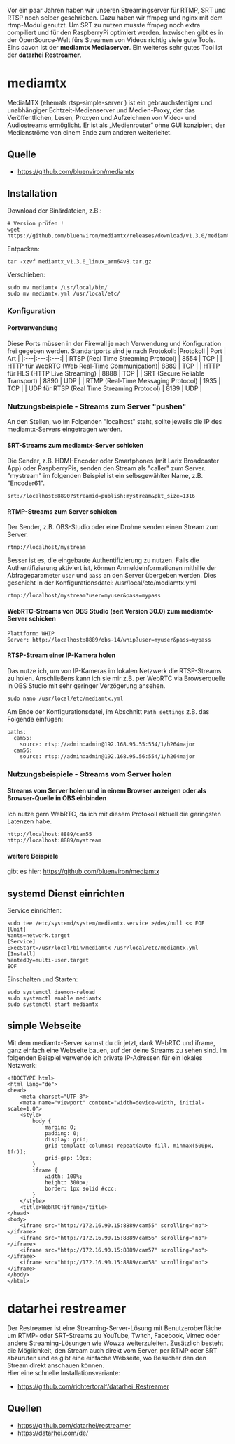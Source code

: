Vor ein paar Jahren haben wir unseren Streamingserver für RTMP, SRT und RTSP noch selber geschrieben. Dazu haben wir ffmpeg und nginx mit dem rtmp-Modul genutzt. Um SRT zu nutzen musste ffmpeg noch extra compiliert und für den RaspberryPi optimiert werden.  Inzwischen gibt es in der OpenSource-Welt fürs Streamen von Videos richtig viele gute Tools. Eins davon ist der **mediamtx Mediaserver**. Ein weiteres sehr gutes Tool ist der **datarhei Restreamer**.

# mediamtx
MediaMTX (ehemals rtsp-simple-server ) ist ein gebrauchsfertiger und unabhängiger Echtzeit-Medienserver und Medien-Proxy, der das Veröffentlichen, Lesen, Proxyen und Aufzeichnen von Video- und Audiostreams ermöglicht. Er ist als „Medienrouter“ ohne GUI konzipiert, der Medienströme von einem Ende zum anderen weiterleitet. 

## Quelle
- https://github.com/bluenviron/mediamtx

## Installation
Download der Binärdateien, z.B.:
```
# Version prüfen !
wget https://github.com/bluenviron/mediamtx/releases/download/v1.3.0/mediamtx_v1.3.0_linux_arm64v8.tar.gz
```
Entpacken:
```
tar -xzvf mediamtx_v1.3.0_linux_arm64v8.tar.gz
```
Verschieben:
```
sudo mv mediamtx /usr/local/bin/
sudo mv mediamtx.yml /usr/local/etc/
```
### Konfiguration
#### Portverwendung
Diese Ports müssen in der Firewall je nach Verwendung und Konfiguration frei gegeben werden. Standartports sind je nach Protokoll:
|Protokoll                                  | Port | Art   |
|:---|:---:|:---:|
| RTSP (Real Time Streaming Protocol)         | 8554 | TCP   |
| HTTP für WebRTC (Web Real-Time Communication)| 8889 | TCP   |
| HTTP für HLS (HTTP Live Streaming)           | 8888 | TCP   |
| SRT (Secure Reliable Transport)             | 8890 | UDP   |
| RTMP (Real-Time Messaging Protocol)          | 1935 | TCP   |
| UDP für RTSP (Real Time Streaming Protocol) | 8189 | UDP   |

### Nutzungsbeispiele - Streams zum Server "pushen"
An den Stellen, wo im Folgenden "localhost" steht, sollte jeweils die IP des mediamtx-Servers eingetragen werden.
#### SRT-Streams zum mediamtx-Server schicken
Die Sender, z.B. HDMI-Encoder oder Smartphones (mit Larix Broadcaster App) oder RaspberryPis, senden den Stream als "caller" zum Server. "mystream" im folgenden Beispiel ist ein selbsgewählter Name, z.B. "Encoder61".
```
srt://localhost:8890?streamid=publish:mystream&pkt_size=1316
```
#### RTMP-Streams zum Server schicken
Der Sender, z.B. OBS-Studio oder eine Drohne senden einen Stream zum Server.
```
rtmp://localhost/mystream
```
Besser ist es, die eingebaute Authentifizierung zu nutzen. Falls die Authentifizierung aktiviert ist, können Anmeldeinformationen mithilfe der Abfrageparameter `user` und `pass` an den Server übergeben werden. Dies geschieht in der Konfigurationsdatei: /usr/local/etc/mediamtx.yml
```
rtmp://localhost/mystream?user=myuser&pass=mypass
```
#### WebRTC-Streams von OBS Studio (seit Version 30.0) zum mediamtx-Server schicken
```
Plattform: WHIP
Server: http://localhost:8889/obs-14/whip?user=myuser&pass=mypass
```
#### RTSP-Stream einer IP-Kamera holen
Das nutze ich, um von IP-Kameras im lokalen Netzwerk die RTSP-Streams zu holen. Anschließens kann ich sie mir z.B. per WebRTC via Browserquelle in OBS Studio mit sehr geringer Verzögerung ansehen.
```
sudo nano /usr/local/etc/mediamtx.yml
```
Am Ende der Konfigurationsdatei, im Abschnitt `Path settings` z.B. das Folgende einfügen:
```
paths:
  cam55:
    source: rtsp://admin:admin@192.168.95.55:554/1/h264major
  cam56:
    source: rtsp://admin:admin@192.168.95.56:554/1/h264major
```
### Nutzungsbeispiele - Streams vom Server holen
#### Streams vom Server holen und in einem Browser anzeigen oder als Browser-Quelle in OBS einbinden
Ich nutze gern WebRTC, da ich mit diesem Protokoll aktuell die geringsten Latenzen habe.
```
http://localhost:8889/cam55
http://localhost:8889/mystream
```
#### weitere Beispiele
gibt es hier: https://github.com/bluenviron/mediamtx

## systemd Dienst einrichten
Service einrichten:
```
sudo tee /etc/systemd/system/mediamtx.service >/dev/null << EOF
[Unit]
Wants=network.target
[Service]
ExecStart=/usr/local/bin/mediamtx /usr/local/etc/mediamtx.yml
[Install]
WantedBy=multi-user.target
EOF
```
Einschalten und Starten:
```
sudo systemctl daemon-reload
sudo systemctl enable mediamtx
sudo systemctl start mediamtx
```
## simple Webseite
Mit dem mediamtx-Server kannst du dir jetzt, dank WebRTC und iframe, ganz einfach eine Webseite bauen, auf der deine Streams zu sehen sind. Im folgenden Beispiel verwende ich private IP-Adressen für ein lokales Netzwerk:  
```
<!DOCTYPE html>
<html lang="de">
<head>
    <meta charset="UTF-8">
    <meta name="viewport" content="width=device-width, initial-scale=1.0">
    <style>
        body {
            margin: 0;
            padding: 0;
            display: grid;
            grid-template-columns: repeat(auto-fill, minmax(500px, 1fr));
            grid-gap: 10px;
        }
        iframe {
            width: 100%;
            height: 300px;
            border: 1px solid #ccc;
        }
    </style>
    <title>WebRTC+iframe</title>
</head>
<body>
    <iframe src="http://172.16.90.15:8889/cam55" scrolling="no"></iframe>
    <iframe src="http://172.16.90.15:8889/cam56" scrolling="no"></iframe>
    <iframe src="http://172.16.90.15:8889/cam57" scrolling="no"></iframe>
    <iframe src="http://172.16.90.15:8889/cam58" scrolling="no"></iframe>
</body>
</html>
```

# datarhei restreamer
Der Restreamer ist eine Streaming-Server-Lösung mit Benutzeroberfläche um RTMP- oder SRT-Streams zu YouTube, Twitch, Facebook, Vimeo oder andere Streaming-Lösungen wie Wowza weiterzuleiten. Zusätzlich besteht die Möglichkeit, den Stream auch direkt vom Server, per RTMP oder SRT abzurufen und es gibt eine einfache Webseite, wo Besucher den den Stream direkt anschauen können.    
Hier eine schnelle Installationsvariante:  
- https://github.com/richtertoralf/datarhei_Restreamer  
  
## Quellen
- https://github.com/datarhei/restreamer
- https://datarhei.com/de/
